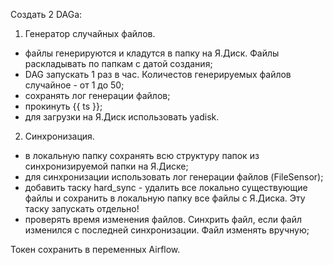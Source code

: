 
Создать 2 DAGа:
1. Генератор случайных файлов.
  - файлы генерируются и кладутся в папку на Я.Диск. Файлы раскладывать по папкам с датой создания;
  - DAG запускать 1 раз в час. Количестов генерируемых файлов случайное - от 1 до 50;
  - сохранять лог генерации файлов;
  - прокинуть {{ ts }};
  - для загрузки на Я.Диск использовать yadisk.
2. Синхронизация.
  - в локальную папку сохранять всю структуру папок из синхронизируемой папки на Я.Диске;
  - для синхронизации использовать лог генерации файлов (FileSensor);
  - добавить таску hard_sync - удалить все локально существующие файлы и сохранить в локальную папку все файлы с Я.Диска. 
  Эту таску запускать отдельно!
  - проверять время изменения файлов. Синхрить файл, если файл изменился с последней синхронизации. Файл изменять вручную;

Токен сохранить в переменных Airflow.
